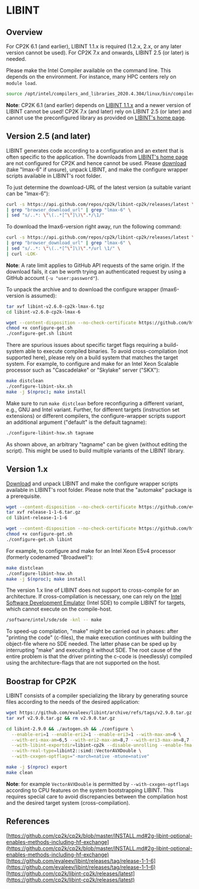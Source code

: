 # LIBINT

## Overview

For CP2K&#160;6.1 (and earlier), LIBINT&#160;1.1.x is required (1.2.x, 2.x, or any later version cannot be used). For CP2K&#160;7.x and onwards, LIBINT&#160;2.5 (or later) is needed.

Please make the Intel Compiler available on the command line. This depends on the environment. For instance, many HPC centers rely on `module load`.

```bash
source /opt/intel/compilers_and_libraries_2020.4.304/linux/bin/compilervars.sh intel64
```

**Note**: CP2K&#160;6.1 (and earlier) depends on [LIBINT&#160;1.1.x](#version1x) and a newer version of LIBINT cannot be used! CP2K&#160;7.x (and later) rely on LIBINT&#160;2.5 (or later) and cannot use the preconfigured library as provided on [LIBINT's home page](https://github.com/evaleev/libint).

## Version&#160;2.5 (and later)

LIBINT generates code according to a configuration and an extent that is often specific to the application. The downloads from [LIBINT's home page](https://github.com/evaleev/libint) are not configured for CP2K and hence cannot be used. Please [download](https://github.com/cp2k/libint-cp2k/releases/latest) (take "lmax-6" if unsure), unpack LIBINT, and make the configure wrapper scripts available in LIBINT's root folder.

To just determine the download-URL of the latest version (a suitable variant can be "lmax-6"):

```bash
curl -s https://api.github.com/repos/cp2k/libint-cp2k/releases/latest \
| grep "browser_download_url" | grep "lmax-6" \
| sed "s/..*: \"\(..*[^\"]\)\".*/\1/"
```

To download the lmax6-version right away, run the following command:

```bash
curl -s https://api.github.com/repos/cp2k/libint-cp2k/releases/latest \
| grep "browser_download_url" | grep "lmax-6" \
| sed "s/..*: \"\(..*[^\"]\)\".*/url \1/" \
| curl -LOK-
```

**Note**: A rate limit applies to GitHub API requests of the same origin. If the download fails, it can be worth trying an authenticated request by using a GitHub account (`-u "user:password"`).

To unpack the archive and to download the configure wrapper (lmax6-version is assumed):

```bash
tar xvf libint-v2.6.0-cp2k-lmax-6.tgz
cd libint-v2.6.0-cp2k-lmax-6

wget --content-disposition --no-check-certificate https://github.com/hfp/xconfigure/raw/main/configure-get.sh
chmod +x configure-get.sh
./configure-get.sh libint
```

There are spurious issues about specific target flags requiring a build-system able to execute compiled binaries. To avoid cross-compilation (not supported here), please rely on a build system that matches the target system. For example, to configure and make for an Intel Xeon Scalable processor such as "Cascadelake" or "Skylake" server ("SKX"):

```bash
make distclean
./configure-libint-skx.sh
make -j $(nproc); make install
```

Make sure to run `make distclean` before reconfiguring a different variant, e.g., GNU and Intel variant. Further, for different targets (instruction set extensions) or different compilers, the configure-wrapper scripts support an additional argument ("default" is the default tagname):

```bash
./configure-libint-hsw.sh tagname
```

As shown above, an arbitrary "tagname" can be given (without editing the script). This might be used to build multiple variants of the LIBINT library.

## Version&#160;1.x

[Download](https://github.com/evaleev/libint/archive/release-1-1-6.tar.gz) and unpack LIBINT and make the configure wrapper scripts available in LIBINT's root folder. Please note that the "automake" package is a prerequisite.

```bash
wget --content-disposition --no-check-certificate https://github.com/evaleev/libint/archive/release-1-1-6.tar.gz
tar xvf release-1-1-6.tar.gz
cd libint-release-1-1-6

wget --content-disposition --no-check-certificate https://github.com/hfp/xconfigure/raw/main/configure-get.sh
chmod +x configure-get.sh
./configure-get.sh libint
```

For example, to configure and make for an Intel Xeon&#160;E5v4 processor (formerly codenamed "Broadwell"):

```bash
make distclean
./configure-libint-hsw.sh
make -j $(nproc); make install
```

The version 1.x line of LIBINT does not support to cross-compile for an architecture. If cross-compilation is necessary, one can rely on the [Intel Software Development Emulator](https://software.intel.com/en-us/articles/intel-software-development-emulator) (Intel SDE) to compile LIBINT for targets, which cannot execute on the compile-host.

```bash
/software/intel/sde/sde -knl -- make
```

To speed-up compilation, "make" might be carried out in phases: after "printing the code" (c-files), the make execution continues with building the object-file where no SDE needed. The latter phase can be sped up by interrupting "make" and executing it without SDE. The root cause of the entire problem is that the driver printing the c-code is (needlessly) compiled using the architecture-flags that are not supported on the host.

## Boostrap for CP2K

LIBINT consists of a compiler specializing the library by generating source files according to the needs of the desired application:

```bash
wget https://github.com/evaleev/libint/archive/refs/tags/v2.9.0.tar.gz
tar xvf v2.9.0.tar.gz && rm v2.9.0.tar.gz

cd libint-2.9.0 && ./autogen.sh && ./configure \
  --enable-eri=1 --enable-eri2=1 --enable-eri3=1 --with-max-am=6 \
  --with-eri-max-am=6,5 --with-eri2-max-am=8,7 --with-eri3-max-am=8,7 --with-opt-am=3 \
  --with-libint-exportdir=libint-cp2k --disable-unrolling --enable-fma \
  --with-real-type=libint2::simd::VectorAVXDouble \
  --with-cxxgen-optflags="-march=native -mtune=native"

make -j $(nproc) export
make clean
```

**Note**: for example `VectorAVXDouble` is permitted by `--with-cxxgen-optflags` according to CPU features on the system bootstrapping LIBINT. This requires special care to avoid discrepancies between the compilation host and the desired target system (cross-compilation).

## References

[https://github.com/cp2k/cp2k/blob/master/INSTALL.md#2g-libint-optional-enables-methods-including-hf-exchange](https://github.com/cp2k/cp2k/blob/master/INSTALL.md#2g-libint-optional-enables-methods-including-hf-exchange)  
[https://github.com/evaleev/libint/releases/tag/release-1-1-6](https://github.com/evaleev/libint/releases/tag/release-1-1-6)  
[https://github.com/cp2k/libint-cp2k/releases/latest](https://github.com/cp2k/libint-cp2k/releases/latest)

